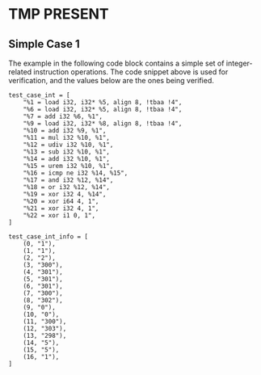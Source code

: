 # TMP PRESENT

## Simple Case 1

The example in the following code block contains a simple set of integer-related instruction operations. The code snippet above is used for verification, and the values below are the ones being verified.

```
test_case_int = [
    "%1 = load i32, i32* %5, align 8, !tbaa !4",
    "%6 = load i32, i32* %5, align 8, !tbaa !4",
    "%7 = add i32 %6, %1",
    "%9 = load i32, i32* %8, align 8, !tbaa !4",
    "%10 = add i32 %9, %1",
    "%11 = mul i32 %10, %1",
    "%12 = udiv i32 %10, %1",
    "%13 = sub i32 %10, %1",
    "%14 = add i32 %10, %1",
    "%15 = urem i32 %10, %1",
    "%16 = icmp ne i32 %14, %15",
    "%17 = and i32 %12, %14",
    "%18 = or i32 %12, %14",
    "%19 = xor i32 4, %14",
    "%20 = xor i64 4, 1",
    "%21 = xor i32 4, 1",
    "%22 = xor i1 0, 1",
]

test_case_int_info = [
    (0, "1"),
    (1, "1"),
    (2, "2"),
    (3, "300"),
    (4, "301"),
    (5, "301"),
    (6, "301"),
    (7, "300"),
    (8, "302"),
    (9, "0"),
    (10, "0"),
    (11, "300"),
    (12, "303"),
    (13, "298"),
    (14, "5"),
    (15, "5"),
    (16, "1"),
]
```
